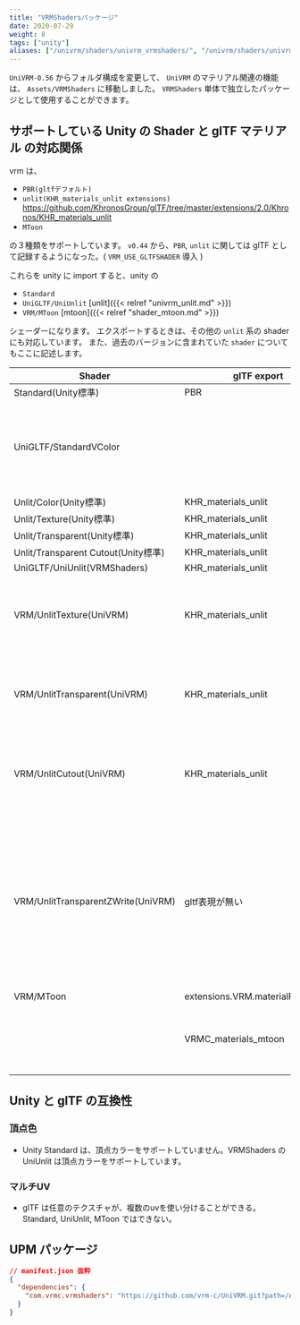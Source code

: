 ```yaml
---
title: "VRMShadersパッケージ"
date: 2020-07-29
weight: 8
tags: ["unity"]
aliases: ["/univrm/shaders/univrm_vrmshaders/", "/univrm/shaders/univrm_export_import"]
---
```


`UniVRM-0.56` からフォルダ構成を変更して、
`UniVRM` のマテリアル関連の機能は、 `Assets/VRMShaders` に移動しました。
`VRMShaders` 単体で独立したパッケージとして使用することができます。

## サポートしている Unity の Shader と glTF マテリアル の対応関係

vrm は、

* `PBR(gltfデフォルト)`
* `unlit(KHR_materials_unlit extensions)` https://github.com/KhronosGroup/glTF/tree/master/extensions/2.0/Khronos/KHR_materials_unlit
* `MToon` 

の３種類をサポートしています。
`v0.44` から、`PBR`, `unlit` に関しては glTF として記録するようになった。( `VRM_USE_GLTFSHADER` 導入 )

これらを unity に import すると、unity の 

* `Standard`
* `UniGLTF/UniUnlit` [unlit]({{< relref "univrm_unlit.md" >}})
* `VRM/MToon` [mtoon]({{< relref "shader_mtoon.md" >}})

シェーダーになります。
エクスポートするときは、その他の `unlit` 系の shader にも対応しています。
また、過去のバージョンに含まれていた `shader` についてもここに記述します。

| Shader                              | glTF export                       | import           | comment                                                                                            |
|-------------------------------------|-----------------------------------|------------------|----------------------------------------------------------------------------------------------------|
| Standard(Unity標準)                 | PBR                               | Standard         |                                                                                                    |
| UniGLTF/StandardVColor              |                                   |                  | v0.xx.0 で削除されます。UniUnlitで代用を検討してください                                           |
| Unlit/Color(Unity標準)              | KHR_materials_unlit               | UniGLTF/UniUnlit |                                                                                                    |
| Unlit/Texture(Unity標準)            | KHR_materials_unlit               | UniGLTF/UniUnlit |                                                                                                    |
| Unlit/Transparent(Unity標準)        | KHR_materials_unlit               | UniGLTF/UniUnlit |                                                                                                    |
| Unlit/Transparent Cutout(Unity標準) | KHR_materials_unlit               | UniGLTF/UniUnlit |                                                                                                    |
| UniGLTF/UniUnlit(VRMShaders)        | KHR_materials_unlit               | UniGLTF/UniUnlit |                                                                                                    |
| VRM/UnlitTexture(UniVRM)            | KHR_materials_unlit               | UniGLTF/UniUnlit | v0.76.0 で削除されます。UniUnlitをご利用ください                                                   |
| VRM/UnlitTransparent(UniVRM)        | KHR_materials_unlit               | UniGLTF/UniUnlit | v0.76.0 で削除されます。UniUnlitをご利用ください                                                   |
| VRM/UnlitCutout(UniVRM)             | KHR_materials_unlit               | UniGLTF/UniUnlit | v0.76.0 で削除されます。UniUnlitをご利用ください                                                   |
| VRM/UnlitTransparentZWrite(UniVRM)  | gltf表現が無い                    |                  | v0.76.0 で削除されます。MToonをご利用ください。0.44以前は、Unityのすべてのシェーダーをダンプしてた |
| VRM/MToon                           | extensions.VRM.materialProperties | VRM/MToon        |                                                                                                    |
|                                     | VRMC_materials_mtoon              |                  | 1.0版のMToon。開発中。ちょっと変わる                                                               |

## Unity と glTF の互換性
### 頂点色

* Unity Standard は、頂点カラーをサポートしていません。VRMShaders の UniUnlit は頂点カラーをサポートしています。

### マルチUV

* glTF は任意のテクスチャが、複数のuvを使い分けることができる。Standard, UniUnlit, MToon ではできない。

## UPM パッケージ

```json
// manifest.json 抜粋
{
  "dependencies": {
    "com.vrmc.vrmshaders": "https://github.com/vrm-c/UniVRM.git?path=/Assets/VRMShaders#v0.76.0",
  }
}
```
